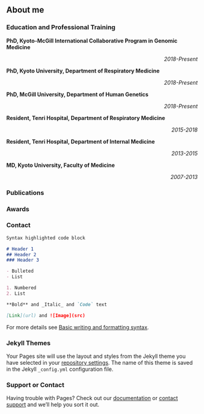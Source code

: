## About me


### Education and Professional Training

**PhD, Kyoto-McGill International Collaborative Program in Genomic Medicine**  <div style="text-align: right;">
_2018-Present_
</div>


**PhD, Kyoto University, Department of Respiratory Medicine**  <div style="text-align: right;">
_2018-Present_
</div>


**PhD, McGill University, Department of Human Genetics**  <div style="text-align: right;">
_2018-Present_
</div>


**Resident, Tenri Hospital, Department of Respiratory Medicine**  <div style="text-align: right;">
_2015-2018_
</div>


**Resident, Tenri Hospital, Department of Internal Medicine**  <div style="text-align: right;">
_2013-2015_
</div>


**MD, Kyoto University, Faculty of Medicine**  <div style="text-align: right;">
_2007-2013_
</div>



### Publications



### Awards

### Contact



```markdown
Syntax highlighted code block

# Header 1
## Header 2
### Header 3

- Bulleted
- List

1. Numbered
2. List

**Bold** and _Italic_ and `Code` text

[Link](url) and ![Image](src)
```

For more details see [Basic writing and formatting syntax](https://docs.github.com/en/github/writing-on-github/getting-started-with-writing-and-formatting-on-github/basic-writing-and-formatting-syntax).

### Jekyll Themes

Your Pages site will use the layout and styles from the Jekyll theme you have selected in your [repository settings](https://github.com/tomoconaka/tomoconaka.github.io/settings/pages). The name of this theme is saved in the Jekyll `_config.yml` configuration file.

### Support or Contact

Having trouble with Pages? Check out our [documentation](https://docs.github.com/categories/github-pages-basics/) or [contact support](https://support.github.com/contact) and we’ll help you sort it out.
